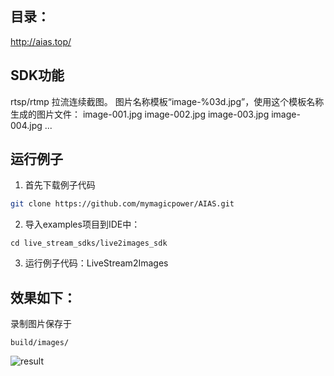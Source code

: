 ## 目录：
http://aias.top/

## SDK功能
rtsp/rtmp 拉流连续截图。
图片名称模板“image-%03d.jpg”，使用这个模板名称生成的图片文件：
image-001.jpg
image-002.jpg
image-003.jpg
image-004.jpg
...

## 运行例子
1. 首先下载例子代码
```bash
git clone https://github.com/mymagicpower/AIAS.git
```

2. 导入examples项目到IDE中：
```
cd live_stream_sdks/live2images_sdk
```

3. 运行例子代码：LiveStream2Images


## 效果如下：
录制图片保存于
```
build/images/
```

![result](https://djl-model.oss-cn-hongkong.aliyuncs.com/AIAS/video_sdk/images.png)